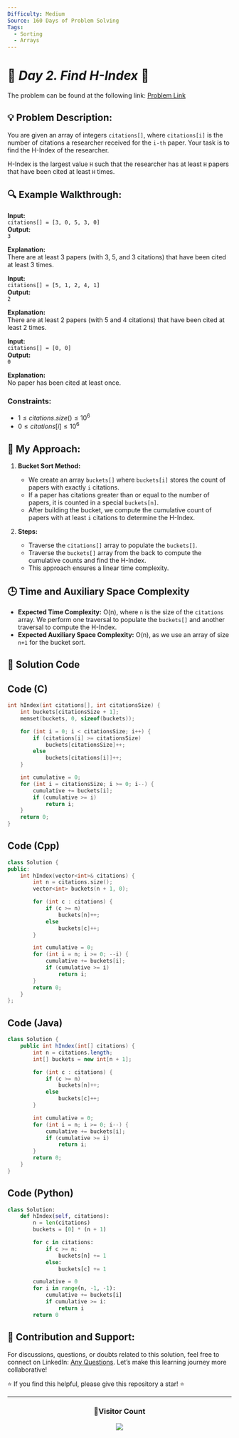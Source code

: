 ```yaml
---
Difficulty: Medium  
Source: 160 Days of Problem Solving  
Tags:
  - Sorting
  - Arrays
---
```


# 🚀 _Day 2. Find H-Index_ 🧠

The problem can be found at the following link: [Problem Link](https://www.geeksforgeeks.org/batch/gfg-160-problems/track/sorting-gfg-160/problem/find-h-index--165609)  

## 💡 **Problem Description:**

You are given an array of integers `citations[]`, where `citations[i]` is the number of citations a researcher received for the `i-th` paper. Your task is to find the H-Index of the researcher.  

H-Index is the largest value `H` such that the researcher has at least `H` papers that have been cited at least `H` times.

## 🔍 **Example Walkthrough:**

**Input:**  
`citations[] = [3, 0, 5, 3, 0]`  
**Output:**  
`3`  

**Explanation:**  
There are at least 3 papers (with 3, 5, and 3 citations) that have been cited at least 3 times.  



**Input:**  
`citations[] = [5, 1, 2, 4, 1]`  
**Output:**  
`2`  

**Explanation:**  
There are at least 2 papers (with 5 and 4 citations) that have been cited at least 2 times.  



**Input:**  
`citations[] = [0, 0]`  
**Output:**  
`0`  

**Explanation:**  
No paper has been cited at least once.



### Constraints:
- $`1 ≤ citations.size() ≤ 10^6`$
- $`0 ≤ citations[i] ≤ 10^6`$



## 🎯 **My Approach:**

1. **Bucket Sort Method:**  
   - We create an array `buckets[]` where `buckets[i]` stores the count of papers with exactly `i` citations.
   - If a paper has citations greater than or equal to the number of papers, it is counted in a special `buckets[n]`.
   - After building the bucket, we compute the cumulative count of papers with at least `i` citations to determine the H-Index.

2. **Steps:**  
   - Traverse the `citations[]` array to populate the `buckets[]`.  
   - Traverse the `buckets[]` array from the back to compute the cumulative counts and find the H-Index.  
   - This approach ensures a linear time complexity.  



## 🕒 **Time and Auxiliary Space Complexity** 

- **Expected Time Complexity:** O(n), where `n` is the size of the `citations` array. We perform one traversal to populate the `buckets[]` and another traversal to compute the H-Index.
- **Expected Auxiliary Space Complexity:** O(n), as we use an array of size `n+1` for the bucket sort.


## 📝 **Solution Code**


## Code (C)

```c
int hIndex(int citations[], int citationsSize) {
    int buckets[citationsSize + 1];
    memset(buckets, 0, sizeof(buckets));

    for (int i = 0; i < citationsSize; i++) {
        if (citations[i] >= citationsSize)
            buckets[citationsSize]++;
        else
            buckets[citations[i]]++;
    }

    int cumulative = 0;
    for (int i = citationsSize; i >= 0; i--) {
        cumulative += buckets[i];
        if (cumulative >= i)
            return i;
    }
    return 0;
}
```



## Code (Cpp)

```cpp
class Solution {
public:
    int hIndex(vector<int>& citations) {
        int n = citations.size();
        vector<int> buckets(n + 1, 0);

        for (int c : citations) {
            if (c >= n) 
                buckets[n]++;
            else 
                buckets[c]++;
        }

        int cumulative = 0;
        for (int i = n; i >= 0; --i) {
            cumulative += buckets[i];
            if (cumulative >= i)
                return i;
        }
        return 0;
    }
};
```



## Code (Java)

```java
class Solution {
    public int hIndex(int[] citations) {
        int n = citations.length;
        int[] buckets = new int[n + 1];

        for (int c : citations) {
            if (c >= n)
                buckets[n]++;
            else
                buckets[c]++;
        }

        int cumulative = 0;
        for (int i = n; i >= 0; i--) {
            cumulative += buckets[i];
            if (cumulative >= i)
                return i;
        }
        return 0;
    }
}
```



## Code (Python)

```python
class Solution:
    def hIndex(self, citations):
        n = len(citations)
        buckets = [0] * (n + 1)

        for c in citations:
            if c >= n:
                buckets[n] += 1
            else:
                buckets[c] += 1

        cumulative = 0
        for i in range(n, -1, -1):
            cumulative += buckets[i]
            if cumulative >= i:
                return i
        return 0
```



## 🎯 **Contribution and Support:**

For discussions, questions, or doubts related to this solution, feel free to connect on LinkedIn: [Any Questions](https://www.linkedin.com/in/het-patel-8b110525a/). Let’s make this learning journey more collaborative!

⭐ If you find this helpful, please give this repository a star! ⭐

---

<div align="center">
  <h3><b>📍Visitor Count</b></h3>
</div>

<p align="center">
  <img src="https://profile-counter.glitch.me/Hunterdii/count.svg" />
</p>  

